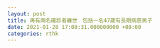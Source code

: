 ```yaml
---
layout: post
title: 再有兩名確診者離世　包括一名47歲有長期病患男子
date: 2021-01-28 17:08:31.000000000 +08:00
categories: rthk
---
```



